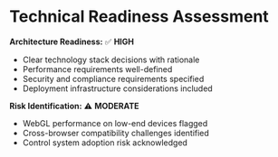 # Technical Readiness Assessment

**Architecture Readiness:** ✅ **HIGH**
- Clear technology stack decisions with rationale
- Performance requirements well-defined
- Security and compliance requirements specified
- Deployment infrastructure considerations included

**Risk Identification:** ⚠️ **MODERATE**
- WebGL performance on low-end devices flagged
- Cross-browser compatibility challenges identified
- Control system adoption risk acknowledged
